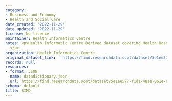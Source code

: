 ```yaml
---
category:
- Business and Economy
- Health and Social Care
date_created: '2022-11-29'
date_updated: '2022-11-29'
license: No licence
maintainer: Health Informatics Centre
notes: <p>Health Informatic Centre Derived dataset covering Health Board and SIMD
  </p>
organization: Health Informatics Centre
original_dataset_link: ' https://find.researchdata.scot/dataset/5e1ee577-f1d1-48ae-861e-6a5f2f510773'
records: null
resources:
- format: JSON
  name: datadictionary.json
  url: https://find.researchdata.scot/dataset/5e1ee577-f1d1-48ae-861e-6a5f2f510773/resource/5e1ee577-f1d1-48ae-861e-6a5f2f510773/download/datadictionary.json
schema: default
title: SIMD
---
```

